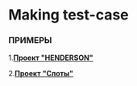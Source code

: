 # Making test-case


### ПРИМЕРЫ
1.**[Проект "HENDERSON"](https://docs.google.com/spreadsheets/d/1Bey9lfwd2xDYC6nEkt7YMZi-x0Q9svGvvPLtomli-sY/edit#gid=849312468)**

2.**[Проект "Слоты"](https://docs.google.com/spreadsheets/d/1HEfBEfK3odGA328od-uM1J5kmk1CQjg7do77qYbJrQQ/edit#gid=1250633546)**
